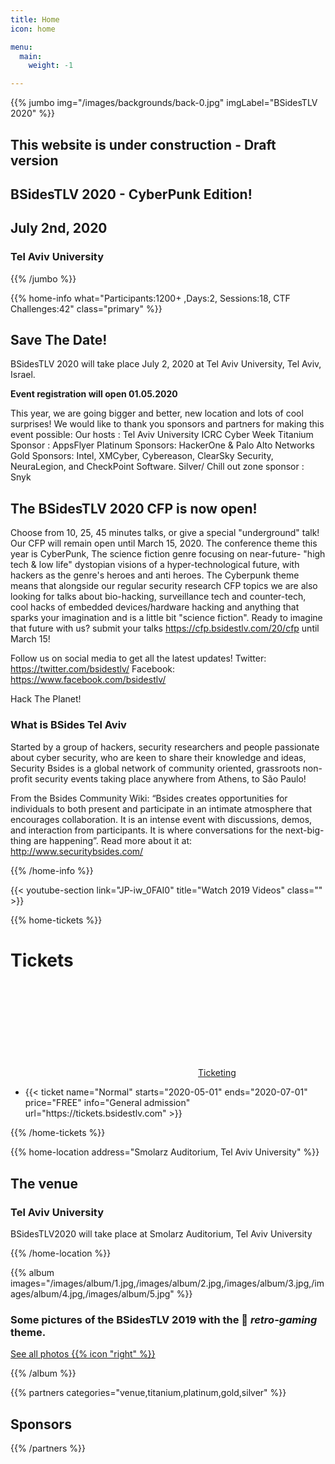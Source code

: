 ```yaml
---
title: Home
icon: home

menu:
  main:
    weight: -1

---
```


{{% jumbo img="/images/backgrounds/back-0.jpg" imgLabel="BSidesTLV 2020" %}}

## This website is under construction - Draft version
## BSidesTLV 2020  - CyberPunk Edition!
## July 2nd, 2020
### Tel Aviv University

{{% /jumbo %}}

{{% home-info what="Participants:1200+ ,Days:2, Sessions:18, CTF Challenges:42" class="primary" %}}

## Save The Date!  
BSidesTLV 2020 will take place July 2, 2020 at Tel Aviv University, Tel Aviv, Israel.

**Event registration will open 01.05.2020**

This year, we are going bigger and better, new location and lots of cool surprises!
We would like to thank you sponsors and partners for making this event possible:
Our hosts : Tel Aviv University ICRC Cyber Week
Titanium Sponsor : AppsFlyer
Platinum Sponsors: HackerOne & Palo Alto Networks
Gold Sponsors: Intel, XMCyber, Cybereason, ClearSky Security, NeuraLegion,
and CheckPoint Software.
Silver/ Chill out zone sponsor : Snyk

## The BSidesTLV 2020 CFP is now open!

Choose from 10, 25, 45 minutes talks, or give a special "underground" talk!
Our CFP will remain open until March 15, 2020.
The conference theme this year is CyberPunk, The science fiction genre focusing on near-future- "high tech & low life" dystopian visions of a hyper-technological future, with hackers as the genre's heroes and anti heroes. The Cyberpunk theme means that alongside our regular security research CFP topics we are also looking for talks about bio-hacking, surveillance tech and counter-tech, cool hacks of embedded devices/hardware hacking and anything that sparks your imagination and is a little bit "science fiction".
Ready to imagine that future with us? submit your talks https://cfp.bsidestlv.com/20/cfp until March 15!

Follow us on social media to get all the latest updates!
Twitter:  https://twitter.com/bsidestlv/
Facebook: https://www.facebook.com/bsidestlv/

Hack The Planet!


### What is BSides Tel Aviv

Started by a group of hackers, security researchers and people passionate about cyber security, who are keen to share their knowledge and ideas, Security Bsides is a global network of community oriented, grassroots non-profit security events taking place anywhere from Athens, to São Paulo!

From the Bsides Community Wiki:  “Bsides creates opportunities for individuals to both present and participate in an intimate atmosphere that encourages collaboration. It is an intense event with discussions, demos, and interaction from participants. It is where conversations for the next-big-thing are happening”.  Read more about it at: http://www.securitybsides.com/

{{% /home-info %}}


{{< youtube-section link="JP-iw_0FAI0" title="Watch 2019 Videos" class="" >}}

<!-- ... -->


<!-- ..

{{% home-speakers %}}
## Featured Speakers
{{< button-link label="Submit a presentation"
                url="https://conference-hall.io/public/event/HJRThubF4uYPkb7jSUxi"
                icon="cfp" >}}


{{< button-link label="See all speakers"
                url="./speakers"
                icon="right" >}}

{{% /home-speakers %}}
-->

<!-- ...

{{% home-subscribe  class="primary" %}}

## Get notified about the important conference updates

{{% /home-subscribe %}} -->

<!-- ... -->

<!-- .. -->
{{% home-tickets %}}
# Tickets

<a class="btn primary" href="https://tickets.bsidestlv.com" target="_blank"><svg class="icon icon-cfp"><use xlink:href="#ticket"></use></svg>Ticketing</a>

<ul>
<li>{{< ticket name="Normal"
           starts="2020-05-01"
           ends="2020-07-01"
           price="FREE"
           info="General admission"
           url="https://tickets.bsidestlv.com" >}}</li>
</ul>

{{% /home-tickets %}}

<!-- ... -->

{{% home-location address="Smolarz Auditorium, Tel Aviv University" %}}

## The venue

### Tel Aviv University

BSidesTLV2020 will take place at Smolarz Auditorium, Tel Aviv University

{{% /home-location %}}

<!-- ... -->

{{% album images="/images/album/1.jpg,/images/album/2.jpg,/images/album/3.jpg,/images/album/4.jpg,/images/album/5.jpg" %}}

### Some pictures of the **BSidesTLV 2019** with the 👾 _retro-gaming_ theme.

<a class="btn primary" target="_blank" rel="noopener" href="https://photos.app.goo.gl/2Y3AVLy8DxTFbbjH6">
    See all photos
    {{% icon "right" %}}
</a>

{{% /album  %}}

<!-- ... -->

<!-- titanium,platinum,gold,silver -->
{{% partners categories="venue,titanium,platinum,gold,silver" %}}
## Sponsors
{{% /partners %}}
